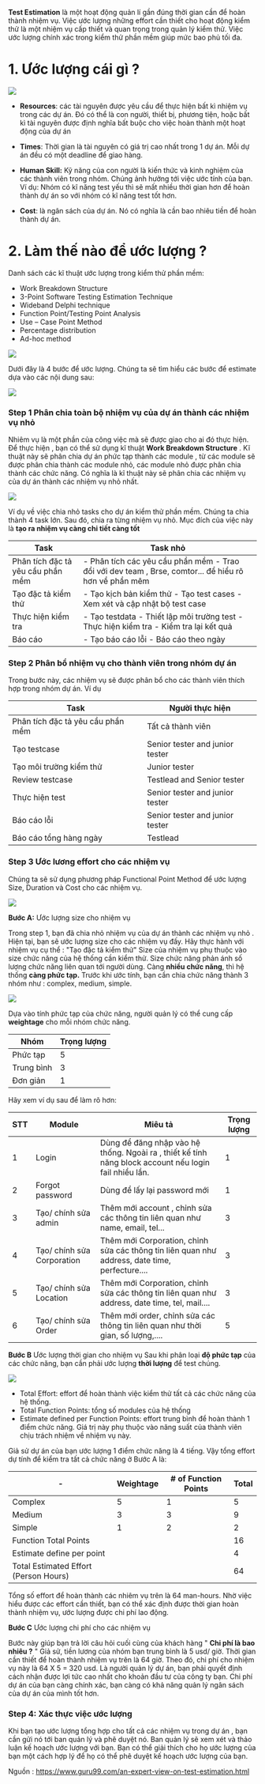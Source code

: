 **Test Estimation** là một hoạt động quản lí gần đúng thời gian cần để hoàn thành nhiệm vụ. Việc ước lượng những effort cần thiết cho hoạt động kiểm thử là một nhiệm vụ cấp thiết và quan trọng trong quản lý kiểm thử. Việc ước lượng chính xác trong kiểm thử phần mềm giúp mức bao phủ tối đa.
# 1. Ước lượng cái gì ?
![](https://images.viblo.asia/f853c1ac-7439-4d3c-8ef1-97ca56cf6e3a.jpg)

*  **Resources**: các tài nguyên được yêu cầu để thực hiện bất kì nhiệm vụ trong các dự án. Đó có thể là con người, thiết bị, phương tiện, hoặc bất kì tài nguyên được định nghĩa bất buộc cho việc hoàn thành một hoạt động của dự án

*  **Times**: Thời gian là tài nguyên có giá trị cao nhất trong 1 dự án. Mỗi dự án đều có một deadline để giao hàng.

*  **Human Skill:**  Kỹ năng của con người là kiến thức và kinh nghiệm của các thành viên trong nhóm. Chúng ảnh hưởng tới việc ước tính của bạn. 
Ví dụ: Nhóm có kĩ năng test yếu  thì sẽ mất nhiều thời gian hơn để hoàn thành dự án  so với  nhóm có kĩ năng test tốt hơn.

* **Cost**: là ngân sách của dự án. Nó có nghĩa là cần bao nhiêu tiền để hoàn thành dự án.

# 2. Làm thế nào để ước lượng ?
Danh sách các kĩ thuật ước lượng trong kiểm thử phần mềm:

* Work Breakdown Structure
* 3-Point Software Testing Estimation Technique
* Wideband Delphi technique
* Function Point/Testing Point Analysis
* Use – Case Point Method
* Percentage distribution
* Ad-hoc method

![](https://images.viblo.asia/52cd7d2e-03b5-4eaa-986b-94c0abac1e27.png)

Dưới đây là 4 bước để ước lượng.
Chúng ta sẽ tìm hiểu các bước để estimate dựa vào các nội dung sau:

![](https://images.viblo.asia/4d0945bb-9de8-41e9-94ab-ab24153bb125.png)

### **Step 1** Phân chia toàn bộ nhiệm vụ của dự án thành các nhiệm vụ nhỏ
Nhiêm vụ là một phần của công việc mà sẽ được giao  cho ai đó thực hiện. Để thực hiện , bạn có thể sử dụng kĩ thuật **Work Breakdown Structure** .
Kĩ thuật này sẽ phân chia dự án phức tạp thành các module , từ các module sẽ được phân chia thành các module nhỏ, các module nhỏ được phân chia thành các chức năng. Có nghĩa là kĩ thuật này sẽ phân chia các nhiệm vụ của dự án thành các nhiệm vụ nhỏ nhất.

![](https://images.viblo.asia/eb62ede5-a44d-4f47-acf4-a4dd13432d22.png)

Ví dụ về việc chia nhỏ tasks cho dự án kiểm thử phần mềm. Chúng ta chia thành 4 task lớn. Sau đó, chia ra từng nhiệm vụ nhỏ. Mục đích  của việc này là **tạo ra nhiệm vụ càng chi tiết càng tốt**



| Task | Task nhỏ | 
| -------- | -------- |
| Phân tích đặc tả yêu cầu phần mềm	     | - Phân tích các yêu cầu phần mềm - Trao đổi với dev team , Brse, comtor... để hiểu rõ hơn về phần mêm| 
| Tạo đặc tả kiểm thử     | - Tạo kịch bản kiểm thử  - Tạo test cases - Xem xét và cập nhật bộ test case| 
| Thực hiện kiểm tra     | - Tạo testdata - Thiết lập môi trường test - Thực hiện kiểm tra - Kiểm tra lại kết quả| 
| Báo cáo      | - Tạo báo cáo lỗi - Báo cáo theo ngày|

### **Step 2** Phân bổ nhiệm vụ cho thành viên trong nhóm dự án

Trong bước này, các nhiệm vụ sẽ được phân bổ cho các thành viên thích hợp trong nhóm dự án.
Ví dụ


| Task  | Người thực hiện |
| -------- | -------- | 
| Phân tích đặc tả yêu cầu phần mềm	     | Tất cả thành viên     |
| Tạo testcase | Senior tester and junior tester | 
| Tạo môi trường kiểm thử | Junior tester | 
| Review testcase | Testlead and Senior tester | 
| Thực hiện test | Senior tester and junior tester  | 
| Báo cáo lỗi | Senior tester and junior tester  | 
| Báo cáo tổng hàng ngày | Testlead |

### **Step 3** Ước lương effort cho các nhiệm vụ
Chúng ta sẽ sử dụng phương pháp Functional Point Method  để ước lượng Size, Duration và Cost cho các nhiệm vụ.

![](https://images.viblo.asia/e5e27f06-3cc3-4dc0-85ca-c4e97a09c6f8.png)

**Bước A:** Ước lượng size cho nhiệm vụ

Trong step 1, bạn đã chia nhỏ nhiệm vụ của dự án thành các nhiệm vụ nhỏ . Hiện tại, bạn sẽ ước lượng size cho các nhiệm vụ đấy. Hãy thực hành với nhiệm vụ cụ thể :  "Tạo đặc tả kiểm thử"
Size của nhiệm vụ  phụ thuộc vào size  chức năng của hệ thống cần kiểm thử. Size chức năng phản ánh số lượng chức năng liên quan tới người dùng. Càng **nhiều chức năng**, thì  hệ thống  **càng phức tạp.**
Trước khi ước tính, bạn cần chia chức năng thành  3 nhóm  như : complex, medium, simple.

![](https://images.viblo.asia/d0fe65b1-b875-4d4a-afd8-a29bc62a31f8.png)

Dựa vào tính phức tạp của chức năng, người quản lý có thể cung cấp **weightage** cho mỗi nhóm chức năng. 



| Nhóm | Trọng lượng | 
| -------- | -------- | 
| Phức tạp	     | 5    | 
| Trung bình	     | 3     | 
| Đơn giản	     | 1     | 

Hãy xem ví dụ sau để làm rõ hơn:


| STT  | Module | Miêu tả |Trọng lượng|
| -------- | -------- | -------- | -------- |
| 1     | Login     |  Dùng để đăng nhập vào hệ thống. Ngoài ra , thiết kế tính năng block account nếu login fail nhiều lần.     |1     |
| 2     | Forgot password     | Dùng để lấy lại password mới      |1     |
| 3     | Tạo/ chính sửa admin     | Thêm mới account , chỉnh sửa các thông tin liên quan như name, email, tel...   |3     |
| 4     | Tạo/ chính sửa Corporation     | Thêm mới Corporation, chỉnh sửa các thông tin liên quan như address, date time, perfecture....      |3     |
| 5     | Tạo/ chính sửa Location     | Thêm mới Corporation, chỉnh sửa các thông tin liên quan như address, date time, tel, mail....     |3     |
| 6     | Tạo/ chính sửa Order     | Thêm mới order, chỉnh sửa các thông tin liên quan như thời gian, số lượng,....     |5     |



**Bước B**  Ước lượng thời gian cho nhiệm vụ
Sau khi phân loại **độ phức tạp** của các chức năng, bạn cần phải ước lượng **thời lượng** để test chúng.

![](https://images.viblo.asia/0c1e600d-4f6a-4f68-8792-2aa4fac2b300.png)

* Total Effort: effort để hoàn thành việc kiểm thử tất cả các chức năng của hệ thống.
* Total Function Points: tổng số  modules của hệ thống
* Estimate defined per Function Points:  effort trung bình để hoàn thành 1 điểm chức năng. Giá trị này phụ thuộc vào năng suất của thành viên chịu trách nhiệm về nhiệm vụ này.

Giả sử dự án của bạn ước lượng 1 điểm chức năng là 4 tiếng. Vậy tổng effort dự tính để kiểm tra tất cả chức năng ở Bước A là: 



| - | Weightage	 | # of Function Points	 |Total |
| -------- | -------- | -------- | -------- |
| Complex	   | 5     | 1     |5     |
| Medium   | 3     | 3     |9     |
| Simple     | 1     | 2     |2     |
| Function Total Points	     |      |      |16     |
| Estimate define per point	   |      |      |4     |
| Total Estimated Effort (Person Hours)	     |      |      |64     |

Tổng số effort để hoàn thành các nhiêm vụ trên là 64 man-hours. 
Nhờ việc hiểu được các effort cần thiết, bạn có thể  xác định được thời gian hoàn thành nhiệm vụ, ước lượng được chi phí lao động.

**Bước C** Ước lượng chi phí cho các nhiệm vụ

Bước này giúp bạn trả lời câu hỏi cuối cùng của khách hàng " **Chi phí là bao nhiêu ?** "
Giả sử, tiền lương của nhóm bạn trung bình là  5 usd/ giờ. Thời gian cần thiết để hoàn thành nhiệm vụ trên là 64 giờ. Theo đó, chi phí cho nhiệm vụ này là 64 X 5 = 320 usd.
Là người quản lý dự án, bạn phải quyết định cách nhận được lợi tức cao nhất cho khoản đầu tư của công ty bạn. Chi phí dự án của bạn càng chính xác, bạn càng có khả năng quản lý ngân sách của dự án của mình tốt hơn.

### Step 4: Xác thực việc ước lượng

Khi bạn tạo ước lượng tổng hợp cho tất cả các nhiệm vụ trong dự án , bạn cần gửi  nó tới ban quản lý và phê duyệt nó.
Ban quản lý sẽ xem xét và thảo luận kế hoạch ước lượng  với bạn. Bạn có thể giải thích cho họ ước lượng của bạn một cách hợp lý để họ có thể phê duyệt kế hoạch ước lượng của bạn.

Nguồn : https://www.guru99.com/an-expert-view-on-test-estimation.html
